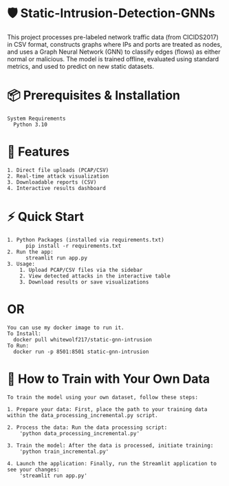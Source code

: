 # 🛡️ Static-Intrusion-Detection-GNNs

This project processes pre-labeled network traffic data (from CICIDS2017) in CSV format, constructs graphs where IPs and ports are treated as nodes, and uses a Graph Neural Network (GNN) to classify edges (flows) as either normal or malicious. The model is trained offline, evaluated using standard metrics, and used to predict on new static datasets.

# 📦 Prerequisites & Installation
    System Requirements
      Python 3.10
    
# 🚀 Features
    1. Direct file uploads (PCAP/CSV)
    2. Real-time attack visualization
    3. Downloadable reports (CSV)
    4. Interactive results dashboard

# ⚡ Quick Start
    1. Python Packages (installed via requirements.txt)
          pip install -r requirements.txt
    2. Run the app:
          streamlit run app.py
    3. Usage:
        1. Upload PCAP/CSV files via the sidebar
        2. View detected attacks in the interactive table
        3. Download results or save visualizations
# OR
    You can use my docker image to run it.
    To Install:
      docker pull whitewolf217/static-gnn-intrusion
    To Run:
      docker run -p 8501:8501 static-gnn-intrusion

# 📌 How to Train with Your Own Data
    To train the model using your own dataset, follow these steps:
    
    1. Prepare your data: First, place the path to your training data within the data_processing_incremental.py script.
    
    2. Process the data: Run the data processing script:
        'python data_processing_incremental.py'
    
    3. Train the model: After the data is processed, initiate training:
        'python train_incremental.py'
    
    4. Launch the application: Finally, run the Streamlit application to see your changes:
        'streamlit run app.py'

